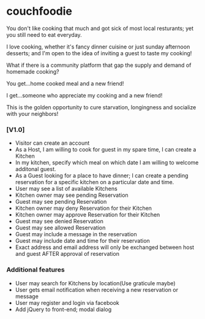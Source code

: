 couchfoodie
===========

You don't like cooking that much and got sick of most local resturants; yet you still need to eat everyday.

I love cooking, whether it's fancy dinner cuisine or just sunday afternoon desserts; and I'm open to the idea of inviting a guest to taste my cooking!

What if there is a community platform that gap the supply and demand of homemade cooking?

You get...home cooked meal and a new friend!

I get...someone who appreciate my cooking and a new friend!

This is the golden opportunity to cure starvation, longingness and socialize with your neighbors!

### [V1.0] ###
* Visitor can create an account
* As a Host, I am willing to cook for guest in my spare time, I can create a Kitchen
* In my kitchen, specify which meal on which date I am willing to welcome additonal guest.
* As a Guest looking for a place to have dinner; I can create a pending reservation for a specific kitchen on a particular date and time.
* User may see a list of available Kitchens
* Kitchen owner may see pending Reservation
* Guest may see pending Reservation
* Kitchen owner may deny Reservation for their Kitchen
* Kitchen owner may approve Reservation for their Kitchen
* Guest may see denied Reservation
* Guest may see allowed Reservation
* Guest may include a message in the reservation
* Guest may include date and time for their reservation
* Exact address and email address will only be exchanged between host and guest AFTER approval of reservation

### Additional features ###

* User may search for Kitchens by location(Use graticule maybe)
* User gets email notification when receiving a new reservation or message
* User may register and login via facebook
* Add jQuery to front-end; modal dialog

